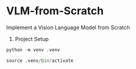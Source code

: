 # VLM-from-Scratch
Implement a Vision Language Model from Scratch

1. Project Setup
```Python
python -m venv .venv 
```

```Python
source .venv/bin/activate
```